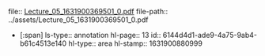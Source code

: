 file:: [Lecture_05_1631900369501_0.pdf](../assets/Lecture_05_1631900369501_0.pdf)
file-path:: ../assets/Lecture_05_1631900369501_0.pdf

- [:span]
  ls-type:: annotation
  hl-page:: 13
  id:: 6144d4d1-ade9-4a75-9ab4-b61c4513e140
  hl-type:: area
  hl-stamp:: 1631900880999